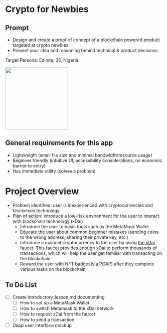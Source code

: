 # Crypto for Newbies

## Prompt
- Design and create a proof of concept of a blockchain powered product targeted at crypto newbies.
- Present your idea and reasoning behind technical & product decisions.

Target Persona: Ezinne, 35, Nigeria

<img src="https://user-images.githubusercontent.com/4076573/118256429-bbeac800-b4ad-11eb-8419-80f5d70c4637.png" height=200px>

## General requirements for this app
- Lightweight (small file size and minimal bandwidth/resource usage)
- Beginner friendly (intuitive UI, accessibility considerations, no economic barrier to entry)
- Has immediate utility (solves a problem)


# Project Overview

- Problem identified: user is inexperienced with cryptocurrencies and blockchain technology
- Plan of action: introduce a low-risk environment for the user to interact with blockchain technology (xDai)
  - Introduce the user to basic tools such as the MetaMask Wallet
  - Educate the user about common beginner mistakes (sending coins to the wrong address, sharing their private key, etc.)
  - Introduce a mainnet cryptocurrency to the user by using [the xDai faucet](https://blockscout.com/xdai/mainnet/faucet). This faucet provides enough xDai to perform thousands of transactions, which will help the user get familiar with transacting on the blockchain.
  - Reward the user with NFT badges([via POAP](https://www.poap.xyz/)) after they complete various tasks on the blockchain


## To Do List

- [ ] Create introductory_lesson.md documenting:
  - [ ] How to set up a MetaMask Wallet
  - [ ] How to switch Metamask to the xDai network
  - [ ] How to request xDai from the faucet
  - [ ] How to send a transaction
- [ ] Dapp user interface mockup
